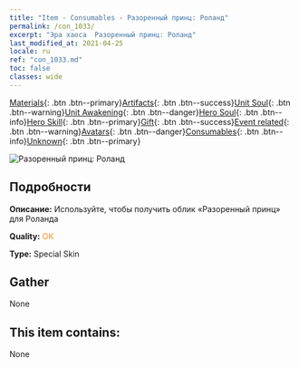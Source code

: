 ```yaml
---
title: "Item - Consumables - Разоренный принц: Роланд"
permalink: /con_1033/
excerpt: "Эра хаоса  Разоренный принц: Роланд"
last_modified_at: 2021-04-25
locale: ru
ref: "con_1033.md"
toc: false
classes: wide
---
```

 [Materials](/ItemsRU/){: .btn .btn--primary}[Artifacts](/ItemsRU/Artifacts/){: .btn .btn--success}[Unit Soul](/ItemsRU/UnitSoul/){: .btn .btn--warning}[Unit Awakening](/ItemsRU/UnitAwakening/){: .btn .btn--danger}[Hero Soul](/ItemsRU/HeroSoul/){: .btn .btn--info}[Hero Skill](/ItemsRU/HeroSkill/){: .btn .btn--primary}[Gift](/ItemsRU/Gift/){: .btn .btn--success}[Event related](/ItemsRU/Events/){: .btn .btn--warning}[Avatars](/ItemsRU/Avatars/){: .btn .btn--danger}[Consumables](/ItemsRU/Consumables/){: .btn .btn--info}[Unknown](/ItemsRU/Unknown/){: .btn .btn--primary}

 ![Разоренный принц: Роланд](/images/h/h_Roland3.jpg)

## Подробности
 **Описание:** Используйте, чтобы получить облик «Разоренный принц» для Роланда

 **Quality:** <span style="color: #FF8C00">OK</span>

 **Type:** Special Skin

## Gather

  None

## This item contains:

  None

